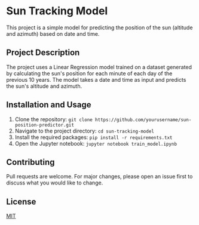# Sun Tracking Model

This project is a simple model for predicting the position of the sun (altitude and azimuth) based on date and time.

## Project Description

The project uses a Linear Regression model trained on a dataset generated by calculating the sun's position for each minute of each day of the previous 10 years. The model takes a date and time as input and predicts the sun's altitude and azimuth.

## Installation and Usage

1. Clone the repository: `git clone https://github.com/yourusername/sun-position-predictor.git`
2. Navigate to the project directory: `cd sun-tracking-model`
3. Install the required packages: `pip install -r requirements.txt`
4. Open the Jupyter notebook: `jupyter notebook train_model.ipynb`

## Contributing

Pull requests are welcome. For major changes, please open an issue first to discuss what you would like to change.

## License

[MIT](https://choosealicense.com/licenses/mit/)
